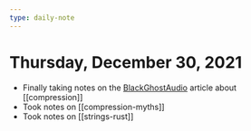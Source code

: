 ```yaml
---
type: daily-note
---
```


# Thursday, December 30, 2021

- Finally taking notes on the [BlackGhostAudio](https://www.blackghostaudio.com/blog/the-ultimate-guide-to-compression) article about [[compression]]
- Took notes on [[compression-myths]]
- Took notes on [[strings-rust]]
